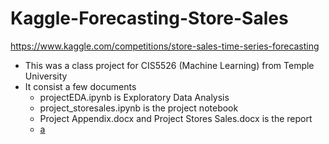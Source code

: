 # Kaggle-Forecasting-Store-Sales
https://www.kaggle.com/competitions/store-sales-time-series-forecasting
- This was a class project for CIS5526 (Machine Learning) from Temple University
- It consist a few documents
  - projectEDA.ipynb is Exploratory Data Analysis
  - project_storesales.ipynb is the project notebook
  - Project Appendix.docx and Project Stores Sales.docx is the report
  - [a](projectEDA.ipynb)
